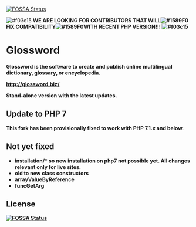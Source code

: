 [![FOSSA Status](https://app.fossa.io/api/projects/git%2Bgithub.com%2Fglosswordteam%2FGlossword.svg?type=shield)](https://app.fossa.io/projects/git%2Bgithub.com%2Fglosswordteam%2FGlossword?ref=badge_shield)

![#f03c15](https://via.placeholder.com/15/f03c15/000000?text=+)
<b>WE ARE LOOKING FOR CONTRIBUTORS THAT WILL![#1589F0](https://via.placeholder.com/15/1589F0/000000?text=+)FIX COMPATIBILITY![#1589F0](https://via.placeholder.com/15/1589F0/000000?text=+)WITH RECENT PHP VERSION!!!<b>
![#f03c15](https://via.placeholder.com/15/f03c15/000000?text=+)


Glossword
=========

Glossword is the software to create and publish online multilingual dictionary, glossary, or encyclopedia.

<http://glossword.biz/>

Stand-alone version with the latest updates.

Update to PHP 7
---------------
This fork has been provisionally fixed to work with PHP 7.1.x and below.

Not yet fixed
-------------
- installation/* so new installation on php7 not possible yet. All changes relevant only for live sites.
- old to new class constructors
- arrayValueByReference
- funcGetArg

## License
[![FOSSA Status](https://app.fossa.io/api/projects/git%2Bgithub.com%2Fglosswordteam%2FGlossword.svg?type=large)](https://app.fossa.io/projects/git%2Bgithub.com%2Fglosswordteam%2FGlossword?ref=badge_large)
